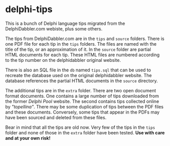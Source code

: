 # delphi-tips

This is a bunch of Delphi language tips migrated from the DelphiDabbler.com webiste, plus some others.

The tips from DelphiDabbler.com are in the `tips` and `source` folders. There is one PDF file for each tip in the `tips` folders. The files are named with the title of the tip, or an approximation of it. In the `source` folder are partial HTML documents for each tip. These HTML files are numbered according to the tip number on the delphidabbler original website.

There is also an SQL file in the `db` named `tips.sql` that can be used to recreate the database used on the original delphidabbler website. The database references the partial HTML documents in the `source` directory. 

The additional tips are in the `extra` folder. There are two open document format documents. One contains a large number of tips downloaded from the former _Delphi Pool_ website. The second contains tips collected online by _"topellina"_. There may be some duplication of tips between the PDF files and these documents. Conversely, some tips that appear in the PDFs may have been sourced and deleted from these files.

Bear in mind that all the tips are old now. Very few of the tips in the `tips` folder and none of those in the `extra` folder have been tested. **Use with care and at your own risk!**

